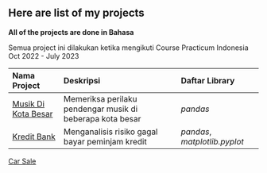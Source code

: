 ## Here are list of my projects

**All of the projects are done in Bahasa**

Semua project ini dilakukan ketika mengikuti Course Practicum Indonesia Oct 2022 - July 2023

| Nama Project                    | Deskripsi                       | Daftar Library                     |
| :------------------------------ | :------------------------------ |:------------------------------|
| [Musik Di Kota Besar](musik_kota_besar)         | Memeriksa perilaku pendengar musik di beberapa kota besar | *pandas*        |
[Kredit Bank](credit_scoring) | Menganalisis risiko gagal bayar peminjam kredit | *pandas*, *matplotlib.pyplot*
[Car Sale](car_sale)
